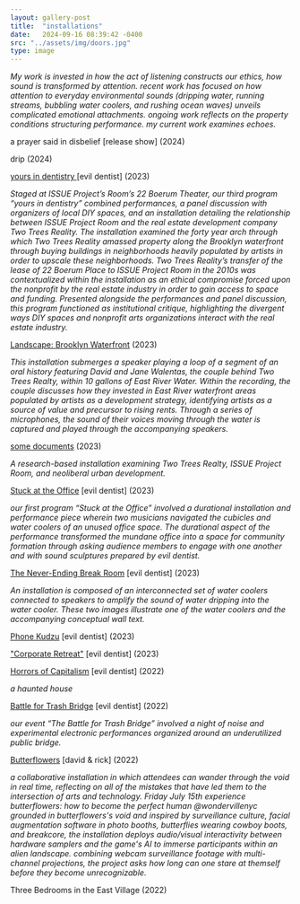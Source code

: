 ```yaml
---
layout: gallery-post
title:  "installations"
date:   2024-09-16 08:39:42 -0400
src: "../assets/img/doors.jpg"
type: image
---
```

<i> My work is invested in how the act of listening constructs our ethics, how sound is transformed by attention. recent work has focused on how attention to everyday environmental sounds (dripping water, running streams, bubbling water coolers, and rushing ocean waves) unveils complicated emotional attachments. ongoing work reflects on the property conditions structuring performance. my current work examines echoes. </i>

a prayer said in disbelief [release show] (2024)

drip (2024)

<a href="https://certainlives.github.io/blog/2025-05-20-DIY-Desires-and-Institutional-Needs-pt3.html"> yours in dentistry </a> [evil dentist] (2023) 

<i> Staged at ISSUE Project’s Room’s 22 Boerum Theater, our third program “yours in dentistry” combined performances, a panel discussion with organizers of local DIY spaces, and an installation detailing the relationship between ISSUE Project Room and the real estate development company Two Trees Reality. The installation examined the forty year arch through which Two Trees Reality amassed property along the Brooklyn waterfront through buying buildings in neighborhoods heavily populated by artists in order to upscale these neighborhoods. Two Trees Reality’s transfer of the lease of 22 Boerum Place to ISSUE Project Room in the 2010s was contextualized within the installation as an ethical compromise forced upon the nonprofit by the real estate industry in order to gain access to space and funding. Presented alongside the performances and panel discussion, this program functioned as institutional critique, highlighting the divergent ways DIY spaces and nonprofit arts organizations interact with the real estate industry. </i>

[Landscape: Brooklyn Waterfront](../assets/pdf/kudzu.pdf) (2023)

<i> This installation submerges a speaker playing a loop of a segment of an oral history featuring David and Jane Walentas, the couple behind Two Trees Realty, within 10 gallons of East River Water. Within the recording, the couple discusses how they invested in East River waterfront areas populated by artists as a development strategy, identifying artists as a source of value and precursor to rising rents. Through a series of microphones, the sound of their voices moving through the water is captured and played through the accompanying speakers. </i>

<a href="https://certainlives.github.io/blog/2025-05-20-DIY-Desires-and-Institutional-Needs-pt3.html">some documents</a> (2023)

<i> A research-based installation examining Two Trees Realty, ISSUE Project Room, and neoliberal urban development. </i>

[Stuck at the Office]([assets/pdf/Office.pdf](../assets/pdf/Office.pdf)) [evil dentist] (2023)

<i> our first program “Stuck at the Office” involved a durational installation and performance piece wherein two musicians navigated the cubicles and water coolers of an unused office space. The durational aspect of the performance transformed the mundane office into a space for community formation through asking audience members to engage with one another and with sound sculptures prepared by evil dentist. </i>

[The Never-Ending Break Room](../assets/pdf/break.pdf) [evil dentist] (2023)

<i>An installation is composed of an interconnected set of water coolers connected to speakers to amplify the sound of water dripping into the water cooler. These two images illustrate one of the water coolers and the accompanying conceptual wall text. </i>

[Phone Kudzu](../assets/pdf/kudzu.pdf) [evil dentist] (2023)

<a href="(https://certainlives.github.io/blog/2024-01-25-DIY-Desires-and-Institutional-Needs-pt1.html)">"Corporate Retreat"</a> [evil dentist] (2023)

[Horrors of Capitalism](../assets/pdf/horrors.pdf) [evil dentist] (2022)

<i>a haunted house</i>

[Battle for Trash Bridge](../assets/pdf/trash.pdf) [evil dentist] (2022) 

<i>our event “The Battle for Trash Bridge” involved a night of noise and experimental electronic performances organized around an underutilized public bridge.</i>

[Butterflowers](../assets/pdf/perfecthuman.pdf) [david & rick] (2022)

<i> a collaborative installation in which attendees can wander through the void in real time, reflecting on all of the mistakes that have led them to the intersection of arts and technology. Friday July 15th experience butterflowers: how to become the perfect human @wondervillenyc grounded in butterflowers's void and inspired by surveillance culture, facial augmentation software in photo booths, butterflies wearing cowboy boots, and breakcore, the installation deploys audio/visual interactivity between hardware samplers and the game's AI to immerse participants within an alien landscape. combining webcam surveillance footage with multi-channel projections, the project asks how long can one stare at themself before they become unrecognizable. </i>

Three Bedrooms in the East Village (2022)
